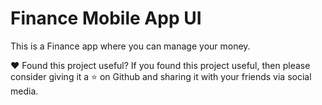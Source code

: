 # Finance Mobile App UI

This is a Finance app where you can manage your money.




❤️ Found this project useful?
If you found this project useful, then please consider giving it a ⭐ on Github and sharing it with your friends via social media.
